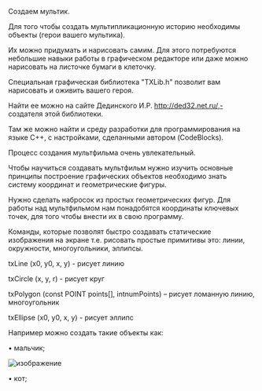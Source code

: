 Создаем мультик. 

Для того чтобы создать мультипликационную историю необходимы объекты (герои  вашего мультика). 

Их можно придумать и нарисовать самим. Для этого потребуются небольшие навыки работы в графическом редакторе или даже можно нарисовать на листочке бумаги в клеточку.  

Специальная графическая библиотека "TXLib.h" позволит вам нарисовать и оживить вашего героя.

Найти ее можно на сайте Дединского И.Р. http://ded32.net.ru/,- создателя этой библиотеки. 

Там же можно найти и среду разработки для программирования на языке С++, с настройками, сделанными автором (CodeBlocks).

Процесс создания мультфильма очень увлекательный.

Чтобы научиться создавать мультфильм нужно изучить основные принципы построение графических объектов необходимо знать систему координат и геометрические фигуры.

Нужно сделать набросок из простых геометрических фигур. Для работы над мультфильмом нам понадобятся координаты ключевых точек, для того чтобы внести их в свою программу. 

Команды, которые позволят быстро создавать статические изображения на экране т.е. рисовать простые примитивы это:  линии, окружности, многоугольники, эллипсы.

txLine (x0, y0, x, y) - рисует линию

txCircle (x, y, r) - рисует круг

txPolygon (const POINT points[], intnumPoints) – рисует ломанную линию, многоугольник

txEllipse (x0, y0, x, y) - рисует эллипс

Например можно создать такие объекты как:

•	мальчик;

 ![изображение](https://user-images.githubusercontent.com/82114365/114375537-6d37ce80-9b8d-11eb-9795-8bbb8bc9d196.png)

•	кот;





